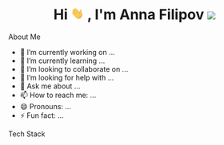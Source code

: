 <h1 align="center">Hi <img src="https://github.com/AnnaFilipov93/AnnaFilipov93/blob/main/Img/Hi.gif" height="25"/>
, I'm Anna Filipov <img src="https://media.giphy.com/media/VTtANKl0beDFQRLDTh/giphy.gif" height="25"/></h1> 

About Me

- 🔭 I’m currently working on ...
- 🌱 I’m currently learning ...
- 👯 I’m looking to collaborate on ...
- 🤔 I’m looking for help with ...
- 💬 Ask me about ...
- 📫 How to reach me: ...
- 😄 Pronouns: ...
- ⚡ Fun fact: ...

Tech Stack

